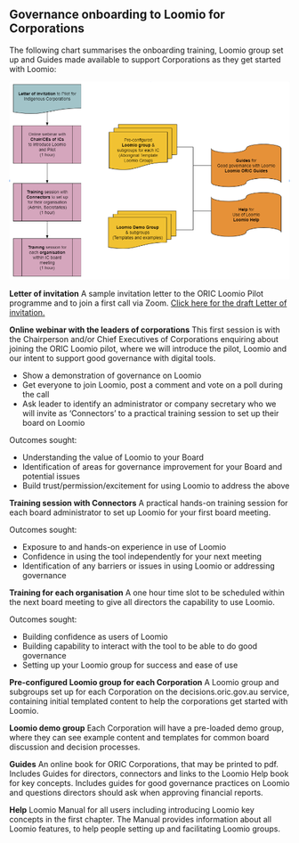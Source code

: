 ## Governance onboarding to Loomio for Corporations

The following chart summarises the onboarding training, Loomio group set up and Guides made available to support Corporations as they get started with Loomio:

![](onboarding-overview.png)


**Letter of invitation** 
A sample invitation letter to the ORIC Loomio Pilot programme and to join a first call via Zoom.
[Click here for the draft Letter of invitation.](letter.md)

**Online webinar with the leaders of corporations** 
This first session is with the Chairperson and/or Chief Executives of Corporations enquiring about joining the ORIC Loomio pilot, where we will introduce the pilot, Loomio and our intent to support good governance with digital tools.
* Show a demonstration of governance on Loomio 
* Get everyone to join Loomio, post a comment and vote on a poll during the call
* Ask leader to identify an administrator or company secretary who we will invite as ‘Connectors’ to a practical training session to set up their board on Loomio

Outcomes sought: 
* Understanding the value of Loomio to your Board
* Identification of areas for governance improvement for your Board and potential issues
* Build trust/permission/excitement for using Loomio to address the above

**Training session with Connectors**
A practical hands-on training session for each board administrator to set up Loomio for your first board meeting.

Outcomes sought:
* Exposure to and hands-on experience in use of Loomio
* Confidence in using the tool independently for your next meeting
* Identification of any barriers or issues in using Loomio or addressing governance 

**Training for each organisation**
A one hour time slot to be scheduled within the next board meeting to give all directors the capability to use Loomio.

Outcomes sought:
* Building confidence as users of Loomio
* Building capability to interact with the tool to be able to do good governance 
* Setting up your Loomio group for success and ease of use


**Pre-configured Loomio group for each Corporation**
A Loomio group and subgroups set up for each Corporation on the decisions.oric.gov.au service, containing initial templated content to help the corporations get started with Loomio.

**Loomio demo group**
Each Corporation will have a pre-loaded demo group, where they can see example content and templates for common board discussion and decision processes.

**Guides**
An online book for ORIC Corporations, that may be printed to pdf.  Includes Guides for directors, connectors and links to the Loomio Help book for key concepts. 
Includes guides for good governance practices on Loomio and questions directors should ask when approving financial reports.

**Help**
Loomio Manual for all users including introducing Loomio key concepts in the first chapter.  The Manual provides information about all Loomio features, to help people setting up and facilitating Loomio groups.  




